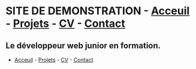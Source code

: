 # SITE DE DEMONSTRATION  - [Acceuil](./Acceuil) - [Projets](./Projets) - [CV](./CV) - [Contact](./Contact)

## Le développeur web junior en formation.

- [Acceuil](./Acceuil) - [Projets](./Projets) - [CV](./CV) - [Contact](./Contact)

